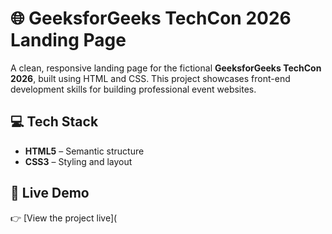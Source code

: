 # 🌐 GeeksforGeeks TechCon 2026 Landing Page

A clean, responsive landing page for the fictional **GeeksforGeeks TechCon 2026**, built using HTML and CSS. This project showcases front-end development skills for building professional event websites.
## 💻 Tech Stack

- **HTML5** – Semantic structure
- **CSS3** – Styling and layout
## 🚀 Live Demo

👉 [View the project live](
